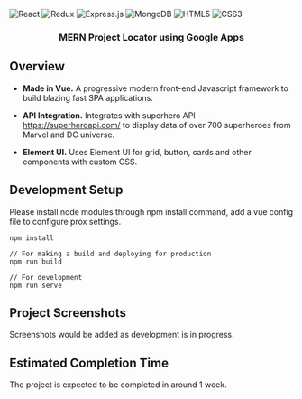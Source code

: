 ![React](https://img.shields.io/badge/react-%2320232a.svg?style=for-the-badge&logo=react&logoColor=%2361DAFB)
![Redux](https://img.shields.io/badge/redux-%23593d88.svg?style=for-the-badge&logo=redux&logoColor=white)
![Express.js](https://img.shields.io/badge/express.js-%23404d59.svg?style=for-the-badge&logo=express&logoColor=%2361DAFB)
![MongoDB](https://img.shields.io/badge/MongoDB-%234ea94b.svg?style=for-the-badge&logo=mongodb&logoColor=white)
![HTML5](https://img.shields.io/badge/html5-%23E34F26.svg?style=for-the-badge&logo=html5&logoColor=white)
![CSS3](https://img.shields.io/badge/css3-%231572B6.svg?style=for-the-badge&logo=css3&logoColor=white)

<h3 align="center">
  MERN Project Locator using Google Apps
</h3>


## Overview

- **Made in Vue.** A progressive modern front-end Javascript framework to build blazing fast SPA applications.

- **API Integration.** Integrates with superhero API - https://superheroapi.com/ to display data of over 700 superheroes from Marvel and DC universe.
- **Element UI.** Uses Element UI for grid, button, cards and other components with custom CSS.

## Development Setup

Please install node modules through npm install command, add a vue config file to configure prox settings.

```
npm install

// For making a build and deploying for production
npm run build

// For development
npm run serve

```

## Project Screenshots

Screenshots would be added as development is in progress.

## Estimated Completion Time

The project is expected to be completed in around 1 week.
